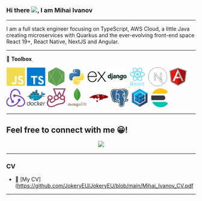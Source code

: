 ### Hi there <img src="https://raw.githubusercontent.com/MartinHeinz/MartinHeinz/master/wave.gif" width="30" />, I am Mihai Ivanov

---

I am a full stack engineer focusing on TypeScript, AWS Cloud, a little Java creating microservices with Quarkus and the ever-evolving front-end space React 19+, React Native, NextJS and Angular.

---

🧰 **Toolbox**
<br>

<div>
<img width="50" height="50" src="https://github.com/devicons/devicon/blob/master/icons/javascript/javascript-plain.svg" alt="JavaScript logo" />
<img width="50" height="50" src="https://github.com/devicons/devicon/blob/master/icons/typescript/typescript-plain.svg" alt="TypeScript logo" />
<img width="50" height="50" src="https://github.com/devicons/devicon/blob/master/icons/nodejs/nodejs-plain.svg" alt="node.js logo" />
<img width="50" height="50" src="https://github.com/devicons/devicon/blob/master/icons/python/python-original.svg" alt="python logo" />
<img width="50" height="50" src="https://github.com/devicons/devicon/blob/master/icons/express/express-original.svg" alt="express logo" />
<img width="50" height="50" src="https://github.com/devicons/devicon/blob/master/icons/django/django-plain-wordmark.svg" alt="django logo" />
<img width="50" height="50" src="https://github.com/devicons/devicon/blob/master/icons/react/react-original-wordmark.svg" alt="react.js logo" />
<img width="50" height="50" src="https://github.com/devicons/devicon/blob/master/icons/nextjs/nextjs-line.svg" alt="next.js logo" />
<img width="50" height="50" src="https://github.com/devicons/devicon/blob/master/icons/angularjs/angularjs-original.svg" alt="angular logo" />
<img width="50" height="50" src="https://github.com/devicons/devicon/blob/master/icons/redux/redux-original.svg" alt="redux logo" />
<img width="50" height="50" src="https://github.com/devicons/devicon/blob/master/icons/docker/docker-original-wordmark.svg" alt="docker logo" />
<img width="50" height="50" src="https://github.com/devicons/devicon/blob/master/icons/jest/jest-plain.svg" alt="jest logo" />
<img width="53" height="53" src="https://github.com/devicons/devicon/blob/master/icons/mongodb/mongodb-original-wordmark.svg" alt="mongodb logo" />
<img width="53" height="53" src="https://raw.githubusercontent.com/github/explore/80688e429a7d4ef2fca1e82350fe8e3517d3494d/topics/mongoose/mongoose.png" alt="mongoose logo" /> 
<img width="50" height="50" src="https://github.com/devicons/devicon/blob/master/icons/postgresql/postgresql-original.svg" alt="postgresql logo" />
<img width="50" height="50" src="https://github.com/devicons/devicon/blob/master/icons/sequelize/sequelize-original.svg" alt="sequelize logo" />
<img width="50" height="50" src="https://github.com/devicons/devicon/blob/master/icons/elasticsearch/elasticsearch-original.svg" alt="elasticsearch logo" />
</div>

---

<h2>Feel free to connect with me 😀!</h2>
<div align="center">
  <a href="https://www.linkedin.com/in/mihai-ivanov">
    <img src="https://img.shields.io/badge/linkedin-%230077B5.svg?&style=for-the-badge&logo=linkedin&logoColor=white" />
  </a>
</div>

---

### CV

 - :paperclip: [My CV](https://github.com/JokeryEU/JokeryEU/blob/main/Mihai_Ivanov_CV.pdf

---

<!--[![Mihai's GitHub stats](https://github-readme-stats.vercel.app/api?username=JokeryEU&theme=vue-dark)](https://github.com/anuraghazra/github-readme-stats)-->

<!--[![Top Langs](https://github-readme-stats.vercel.app/api/top-langs/?username=JokeryEU&hide=java,html,css&theme=tokyonight)](https://github.com/anuraghazra/github-readme-stats)-->
<!--
**JokeryEU/JokeryEU** is a ✨ _special_ ✨ repository because its `README.md` (this file) appears on your GitHub profile.

Here are some ideas to get you started:

- 🔭 I’m currently working on ...
- 🌱 I’m currently learning ...
- 👯 I’m looking to collaborate on ...
- 🤔 I’m looking for help with ...
- 💬 Ask me about ...
- 📫 How to reach me: ...
- 😄 Pronouns: ...
- ⚡ Fun fact: ...
-->
